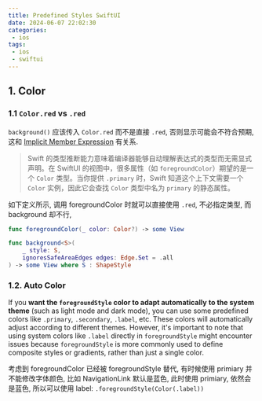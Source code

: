 ```yaml
---
title: Predefined Styles SwiftUI
date: 2024-06-07 22:02:30
categories:
 - ios
tags:
 - ios
 - swiftui
---
```


## 1. Color

### 1.1 `Color.red` vs `.red`

`background()` 应该传入 `Color.red` 而不是直接 `.red`, 否则显示可能会不符合预期, 这和 [Implicit Member Expression](https://docs.swift.org/swift-book/documentation/the-swift-programming-language/expressions/#Implicit-Member-Expression) 有关系.  

> Swift 的类型推断能力意味着编译器能够自动理解表达式的类型而无需显式声明。在 SwiftUI 的视图中，很多属性（如 `foregroundColor`）期望的是一个 `Color` 类型。当你提供 `.primary` 时，Swift 知道这个上下文需要一个 `Color` 实例，因此它会查找 `Color` 类型中名为 `primary` 的静态属性。
>

如下定义所示, 调用 foregroundColor 时就可以直接使用 `.red`, 不必指定类型, 而 background 却不行, 

```swift
func foregroundColor(_ color: Color?) -> some View

func background<S>(
    _ style: S,
    ignoresSafeAreaEdges edges: Edge.Set = .all
) -> some View where S : ShapeStyle
```

### 1.2. Auto Color

If you **want the `foregroundStyle` color to adapt automatically** **to the system theme** (such as light mode and dark mode), you can use some predefined colors like `.primary`, `.secondary`, `.label`, etc. These colors will automatically adjust according to different themes. However, it's important to note that using system colors like `.label` directly in `foregroundStyle` might encounter issues because `foregroundStyle` is more commonly used to define composite styles or gradients, rather than just a single color.

考虑到 foregroundColor 已经被 foregroundStyle 替代, 有时候使用 primiary 并不能修改字体颜色, 比如 NavigationLink 默认是蓝色, 此时使用 primiary, 依然会是蓝色, 所以可以使用 label: `.foregroundStyle(Color(.label))`

